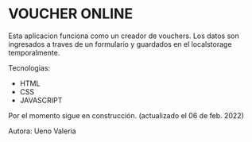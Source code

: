 # VOUCHER ONLINE

Esta aplicacion funciona como un creador de vouchers. 
Los datos son ingresados a traves de un formulario y guardados en el localstorage temporalmente. 

Tecnologias: 
* HTML
* CSS 
* JAVASCRIPT 

Por el momento sigue en construcción. (actualizado el 06 de feb. 2022)

Autora: 
Ueno Valeria 
